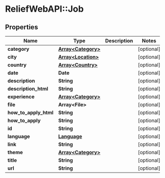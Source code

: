 # ReliefWebAPI::Job

## Properties
Name | Type | Description | Notes
------------ | ------------- | ------------- | -------------
**category** | [**Array&lt;Category&gt;**](Category.md) |  | [optional] 
**city** | [**Array&lt;Location&gt;**](Location.md) |  | [optional] 
**country** | [**Array&lt;Country&gt;**](Country.md) |  | [optional] 
**date** | **Date** |  | [optional] 
**description** | **String** |  | [optional] 
**description_html** | **String** |  | [optional] 
**experience** | [**Array&lt;Category&gt;**](Category.md) |  | [optional] 
**file** | **Array&lt;File&gt;** |  | [optional] 
**how_to_apply_html** | **String** |  | [optional] 
**how_to_apply** | **String** |  | [optional] 
**id** | **String** |  | [optional] 
**language** | [**Language**](Language.md) |  | [optional] 
**link** | **String** |  | [optional] 
**theme** | [**Array&lt;Category&gt;**](Category.md) |  | [optional] 
**title** | **String** |  | [optional] 
**url** | **String** |  | [optional] 


